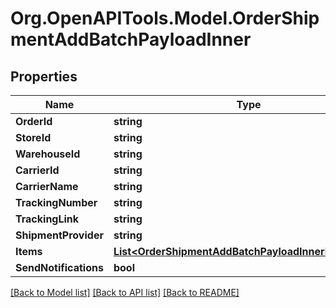 # Org.OpenAPITools.Model.OrderShipmentAddBatchPayloadInner

## Properties

Name | Type | Description | Notes
------------ | ------------- | ------------- | -------------
**OrderId** | **string** |  | 
**StoreId** | **string** |  | [optional] 
**WarehouseId** | **string** |  | [optional] 
**CarrierId** | **string** |  | [optional] 
**CarrierName** | **string** |  | [optional] 
**TrackingNumber** | **string** |  | 
**TrackingLink** | **string** |  | [optional] 
**ShipmentProvider** | **string** |  | [optional] 
**Items** | [**List&lt;OrderShipmentAddBatchPayloadInnerItemsInner&gt;**](OrderShipmentAddBatchPayloadInnerItemsInner.md) |  | [optional] 
**SendNotifications** | **bool** |  | [optional] 

[[Back to Model list]](../README.md#documentation-for-models) [[Back to API list]](../README.md#documentation-for-api-endpoints) [[Back to README]](../README.md)

